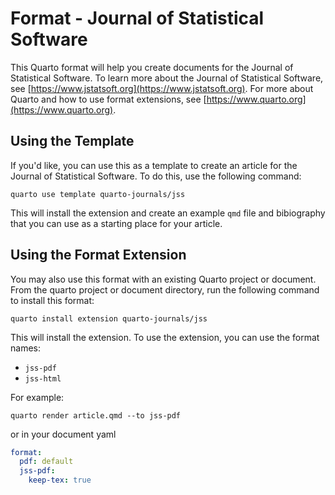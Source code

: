 # Format - Journal of Statistical Software

This Quarto format will help you create documents for the Journal of Statistical Software. To learn more about the Journal of Statistical Software, see [https://www.jstatsoft.org](https://www.jstatsoft.org). For more about Quarto and how to use format extensions, see [https://www.quarto.org](https://www.quarto.org).

## Using the Template
If you'd like, you can use this as a template to create an article for the Journal of Statistical Software. To do this, use the following command:

```
quarto use template quarto-journals/jss
```

This will install the extension and create an example `qmd` file and bibiography that you can use as a starting place for your article.

## Using the Format Extension
You may also use this format with an existing Quarto project or document. From the quarto project or document directory, run the following command to install this format:

```
quarto install extension quarto-journals/jss
```

This will install the extension. To use the extension, you can use the format names:

- `jss-pdf`
- `jss-html`

For example:

```
quarto render article.qmd --to jss-pdf
```

or in your document yaml

```yaml
format:
  pdf: default
  jss-pdf:
    keep-tex: true    
```
